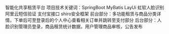 智能化共享租赁平台 项目技术关键词：SpringBoot MyBatis LayUi 虹软人脸识别 阿里云短信验证 支付宝接口 shiro安全框架
前台部分：多功能租赁与商品分类详情，下单后可至登录后的个人中心查看相关订单并跳转至支付部分
后台部分：人脸识别管理员登录，商品租赁统计数据，用户管理商品审核，公告发布